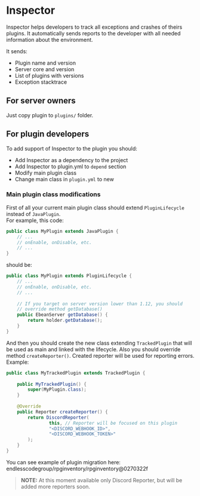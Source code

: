 # Inspector

Inspector helps developers to track all exceptions and crashes of theirs plugins.
It automatically sends reports to the developer with all needed information about the environment.

It sends:
- Plugin name and version
- Server core and version
- List of plugins with versions
- Exception stacktrace

## For server owners
Just copy plugin to `plugins/` folder.

## For plugin developers

To add support of Inspector to the plugin you should:
- Add Inspector as a dependency to the project
- Add Inspector to plugin.yml to `depend` section
- Modify main plugin class
- Change main class in `plugin.yml` to new

### Main plugin class modifications

First of all your current main plugin class should extend `PluginLifecycle` instead of `JavaPlugin`.  
For example, this code:
```java
public class MyPlugin extends JavaPlugin {
    // ...
    // onEnable, onDisable, etc.
    // ...
}
```
should be:
```java
public class MyPlugin extends PluginLifecycle {
    // ...
    // onEnable, onDisable, etc.
    // ...
    
    // If you target on server version lower than 1.12, you should 
    // override method getDatabase()
    public EbeanServer getDatabase() {
        return holder.getDatabase();
    }
}
```

And then you should create the new class extending `TrackedPlugin` that will be used as main and linked with the lifecycle.
Also you should override method `createReporter()`. Created reporter will be used for reporting errors.  
Example:
```java
public class MyTrackedPlugin extends TrackedPlugin {
    
    public MyTrackedPlugin() {
        super(MyPlugin.class);
    }
    
    @Override
    public Reporter createReporter() {
        return DiscordReporter(
                this, // Reporter will be focused on this plugin
                "<DISCORD_WEBHOOK_ID>",
                "<DISCORD_WEBHOOK_TOKEN>"
        );
    }
}
```
You can see example of plugin migration here: endlesscodegroup/rpginventory/rpginventory@0270322f

> **NOTE:** At this moment available only Discord Reporter, but will be added more reporters soon.

